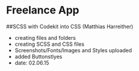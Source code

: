 Freelance App
===========================

##SCSS with Codekit into CSS (Matthias Harreither)

- creating files and folders
- creating SCSS and CSS files
- Screenshots/Fonts/Images and Styles uploaded
- added Buttonstlyes
- date: 02.06.15
